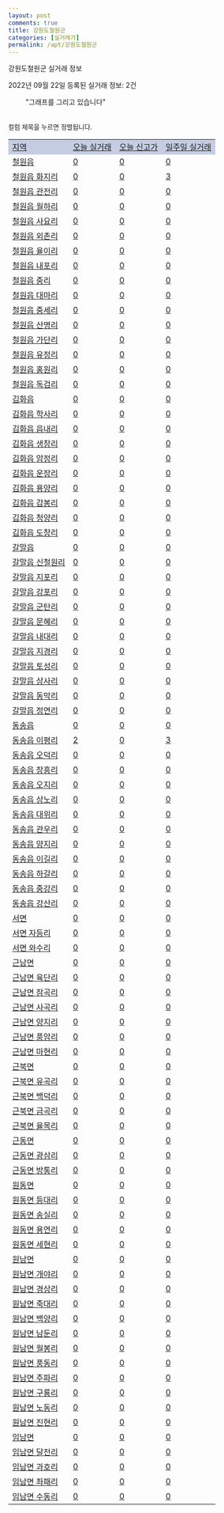 ```yaml
---
layout: post
comments: true
title: 강원도철원군
categories: [실거래가]
permalink: /apt/강원도철원군
---
```


강원도철원군 실거래 정보

2022년 09월 22일 등록된 실거래 정보: 2건

<!--<script async src="https://pagead2.googlesyndication.com/pagead/js/adsbygoogle.js?client=ca-pub-3485438051770037"
 crossorigin="anonymous"></script>-->

<script type="text/javascript">
  google.charts.load('current', {'packages':['corechart']});
  google.charts.setOnLoadCallback(drawChart);

  function drawChart() {
    var data = google.visualization.arrayToDataTable([['거래일', '매매', '전월세', '전매'], ['21-01', 0, 1, 0], ['21-02', 0, 2, 0], ['21-03', 0, 1, 0], ['21-04', 1, 0, 0], ['21-05', 2, 0, 0], ['21-06', 0, 1, 0], ['21-07', 0, 1, 0], ['21-08', 2, 0, 0], ['21-09', 5, 4, 0], ['21-10', 14, 1, 0], ['21-11', 9, 7, 0], ['21-12', 10, 5, 1], ['22-01', 9, 2, 3], ['22-02', 4, 3, 11], ['22-03', 8, 4, 0], ['22-04', 6, 3, 0], ['22-05', 6, 5, 5], ['22-06', 12, 0, 2], ['22-07', 5, 2, 1], ['22-08', 5, 162, 1], ['22-09', 3, 0, 0]]);

    var options = {
      title: '최근 1년간 유형별 거래량 추이',
      legend: { position: 'bottom' }
    };

    setTimeout(function() {
        var chart = new google.visualization.LineChart(document.getElementById('columnchart_material'));
        chart.draw(data, (options));
        document.getElementById('loading').style.display = 'none';
        var dayLabel = (new Date()).getDay();
        if (dayLabel < 2) {
            sorttable.innerSortFunction.apply(document.getElementById('week'), []);
            sorttable.innerSortFunction.apply(document.getElementById('week'), []);        
        }
        else {
            sorttable.innerSortFunction.apply(document.getElementById('today'), []);
            sorttable.innerSortFunction.apply(document.getElementById('today'), []);
        }
    }, 200);

  }
</script>

<div id="loading" style="z-index:20; display: block; margin-left: 35px">"그래프를 그리고 있습니다"</div>
<div id="columnchart_material" style="width: 95%; margin-left: -35px; display: block"></div>
<!--<div style="width: 95%; margin-left: -35px; display: block">
      <script async src="https://pagead2.googlesyndication.com/pagead/js/adsbygoogle.js?client=ca-pub-3485438051770037"
          crossorigin="anonymous"></script>
      <ins class="adsbygoogle"
          style="display:block"
          data-ad-format="fluid"
          data-ad-layout-key="-fb+5w+4e-db+86"
          data-ad-client="ca-pub-3485438051770037"
          data-ad-slot="1827090281"></ins>
      <script>
          (adsbygoogle = window.adsbygoogle || []).push({});
      </script>
</div>-->
<br>

<font size='small' style='font-size: small;'>컬럼 제목을 누르면 정렬됩니다.</font>
<table class="sortable">
  <tr style='background-color: rgba(114, 132, 186,0.4);'>
    <td id="region"><a href="#">지역</a></td>
    <td id="today"><a href="#">오늘 실거래</a></td>
    <td id="today_new"><a href="#">오늘 신고가</a></td>
    <td id="week"><a href="#">일주일 실거래</a></td>
  </tr>

  
  <tr class="item">
    <td><a href="강원도철원군철원읍">철원읍</a></td>
    <td><a href="강원도철원군철원읍">0</a></td>
    <td><a href="강원도철원군철원읍">0</a></td>
    <td><a href="강원도철원군철원읍">0</a></td>
  </tr>
    

  <tr class="item">
    <td><a href="강원도철원군철원읍화지리">철원읍 화지리</a></td>
    <td><a href="강원도철원군철원읍화지리">0</a></td>
    <td><a href="강원도철원군철원읍화지리">0</a></td>
    <td><a href="강원도철원군철원읍화지리">3</a></td>
  </tr>
    

  <tr class="item">
    <td><a href="강원도철원군철원읍관전리">철원읍 관전리</a></td>
    <td><a href="강원도철원군철원읍관전리">0</a></td>
    <td><a href="강원도철원군철원읍관전리">0</a></td>
    <td><a href="강원도철원군철원읍관전리">0</a></td>
  </tr>
    

  <tr class="item">
    <td><a href="강원도철원군철원읍월하리">철원읍 월하리</a></td>
    <td><a href="강원도철원군철원읍월하리">0</a></td>
    <td><a href="강원도철원군철원읍월하리">0</a></td>
    <td><a href="강원도철원군철원읍월하리">0</a></td>
  </tr>
    

  <tr class="item">
    <td><a href="강원도철원군철원읍사요리">철원읍 사요리</a></td>
    <td><a href="강원도철원군철원읍사요리">0</a></td>
    <td><a href="강원도철원군철원읍사요리">0</a></td>
    <td><a href="강원도철원군철원읍사요리">0</a></td>
  </tr>
    

  <tr class="item">
    <td><a href="강원도철원군철원읍외촌리">철원읍 외촌리</a></td>
    <td><a href="강원도철원군철원읍외촌리">0</a></td>
    <td><a href="강원도철원군철원읍외촌리">0</a></td>
    <td><a href="강원도철원군철원읍외촌리">0</a></td>
  </tr>
    

  <tr class="item">
    <td><a href="강원도철원군철원읍율이리">철원읍 율이리</a></td>
    <td><a href="강원도철원군철원읍율이리">0</a></td>
    <td><a href="강원도철원군철원읍율이리">0</a></td>
    <td><a href="강원도철원군철원읍율이리">0</a></td>
  </tr>
    

  <tr class="item">
    <td><a href="강원도철원군철원읍내포리">철원읍 내포리</a></td>
    <td><a href="강원도철원군철원읍내포리">0</a></td>
    <td><a href="강원도철원군철원읍내포리">0</a></td>
    <td><a href="강원도철원군철원읍내포리">0</a></td>
  </tr>
    

  <tr class="item">
    <td><a href="강원도철원군철원읍중리">철원읍 중리</a></td>
    <td><a href="강원도철원군철원읍중리">0</a></td>
    <td><a href="강원도철원군철원읍중리">0</a></td>
    <td><a href="강원도철원군철원읍중리">0</a></td>
  </tr>
    

  <tr class="item">
    <td><a href="강원도철원군철원읍대마리">철원읍 대마리</a></td>
    <td><a href="강원도철원군철원읍대마리">0</a></td>
    <td><a href="강원도철원군철원읍대마리">0</a></td>
    <td><a href="강원도철원군철원읍대마리">0</a></td>
  </tr>
    

  <tr class="item">
    <td><a href="강원도철원군철원읍중세리">철원읍 중세리</a></td>
    <td><a href="강원도철원군철원읍중세리">0</a></td>
    <td><a href="강원도철원군철원읍중세리">0</a></td>
    <td><a href="강원도철원군철원읍중세리">0</a></td>
  </tr>
    

  <tr class="item">
    <td><a href="강원도철원군철원읍산명리">철원읍 산명리</a></td>
    <td><a href="강원도철원군철원읍산명리">0</a></td>
    <td><a href="강원도철원군철원읍산명리">0</a></td>
    <td><a href="강원도철원군철원읍산명리">0</a></td>
  </tr>
    

  <tr class="item">
    <td><a href="강원도철원군철원읍가단리">철원읍 가단리</a></td>
    <td><a href="강원도철원군철원읍가단리">0</a></td>
    <td><a href="강원도철원군철원읍가단리">0</a></td>
    <td><a href="강원도철원군철원읍가단리">0</a></td>
  </tr>
    

  <tr class="item">
    <td><a href="강원도철원군철원읍유정리">철원읍 유정리</a></td>
    <td><a href="강원도철원군철원읍유정리">0</a></td>
    <td><a href="강원도철원군철원읍유정리">0</a></td>
    <td><a href="강원도철원군철원읍유정리">0</a></td>
  </tr>
    

  <tr class="item">
    <td><a href="강원도철원군철원읍홍원리">철원읍 홍원리</a></td>
    <td><a href="강원도철원군철원읍홍원리">0</a></td>
    <td><a href="강원도철원군철원읍홍원리">0</a></td>
    <td><a href="강원도철원군철원읍홍원리">0</a></td>
  </tr>
    

  <tr class="item">
    <td><a href="강원도철원군철원읍독검리">철원읍 독검리</a></td>
    <td><a href="강원도철원군철원읍독검리">0</a></td>
    <td><a href="강원도철원군철원읍독검리">0</a></td>
    <td><a href="강원도철원군철원읍독검리">0</a></td>
  </tr>
    

  <tr class="item">
    <td><a href="강원도철원군김화읍">김화읍</a></td>
    <td><a href="강원도철원군김화읍">0</a></td>
    <td><a href="강원도철원군김화읍">0</a></td>
    <td><a href="강원도철원군김화읍">0</a></td>
  </tr>
    

  <tr class="item">
    <td><a href="강원도철원군김화읍학사리">김화읍 학사리</a></td>
    <td><a href="강원도철원군김화읍학사리">0</a></td>
    <td><a href="강원도철원군김화읍학사리">0</a></td>
    <td><a href="강원도철원군김화읍학사리">0</a></td>
  </tr>
    

  <tr class="item">
    <td><a href="강원도철원군김화읍읍내리">김화읍 읍내리</a></td>
    <td><a href="강원도철원군김화읍읍내리">0</a></td>
    <td><a href="강원도철원군김화읍읍내리">0</a></td>
    <td><a href="강원도철원군김화읍읍내리">0</a></td>
  </tr>
    

  <tr class="item">
    <td><a href="강원도철원군김화읍생창리">김화읍 생창리</a></td>
    <td><a href="강원도철원군김화읍생창리">0</a></td>
    <td><a href="강원도철원군김화읍생창리">0</a></td>
    <td><a href="강원도철원군김화읍생창리">0</a></td>
  </tr>
    

  <tr class="item">
    <td><a href="강원도철원군김화읍암정리">김화읍 암정리</a></td>
    <td><a href="강원도철원군김화읍암정리">0</a></td>
    <td><a href="강원도철원군김화읍암정리">0</a></td>
    <td><a href="강원도철원군김화읍암정리">0</a></td>
  </tr>
    

  <tr class="item">
    <td><a href="강원도철원군김화읍운장리">김화읍 운장리</a></td>
    <td><a href="강원도철원군김화읍운장리">0</a></td>
    <td><a href="강원도철원군김화읍운장리">0</a></td>
    <td><a href="강원도철원군김화읍운장리">0</a></td>
  </tr>
    

  <tr class="item">
    <td><a href="강원도철원군김화읍용양리">김화읍 용양리</a></td>
    <td><a href="강원도철원군김화읍용양리">0</a></td>
    <td><a href="강원도철원군김화읍용양리">0</a></td>
    <td><a href="강원도철원군김화읍용양리">0</a></td>
  </tr>
    

  <tr class="item">
    <td><a href="강원도철원군김화읍감봉리">김화읍 감봉리</a></td>
    <td><a href="강원도철원군김화읍감봉리">0</a></td>
    <td><a href="강원도철원군김화읍감봉리">0</a></td>
    <td><a href="강원도철원군김화읍감봉리">0</a></td>
  </tr>
    

  <tr class="item">
    <td><a href="강원도철원군김화읍청양리">김화읍 청양리</a></td>
    <td><a href="강원도철원군김화읍청양리">0</a></td>
    <td><a href="강원도철원군김화읍청양리">0</a></td>
    <td><a href="강원도철원군김화읍청양리">0</a></td>
  </tr>
    

  <tr class="item">
    <td><a href="강원도철원군김화읍도창리">김화읍 도창리</a></td>
    <td><a href="강원도철원군김화읍도창리">0</a></td>
    <td><a href="강원도철원군김화읍도창리">0</a></td>
    <td><a href="강원도철원군김화읍도창리">0</a></td>
  </tr>
    

  <tr class="item">
    <td><a href="강원도철원군갈말읍">갈말읍</a></td>
    <td><a href="강원도철원군갈말읍">0</a></td>
    <td><a href="강원도철원군갈말읍">0</a></td>
    <td><a href="강원도철원군갈말읍">0</a></td>
  </tr>
    

  <tr class="item">
    <td><a href="강원도철원군갈말읍신철원리">갈말읍 신철원리</a></td>
    <td><a href="강원도철원군갈말읍신철원리">0</a></td>
    <td><a href="강원도철원군갈말읍신철원리">0</a></td>
    <td><a href="강원도철원군갈말읍신철원리">0</a></td>
  </tr>
    

  <tr class="item">
    <td><a href="강원도철원군갈말읍지포리">갈말읍 지포리</a></td>
    <td><a href="강원도철원군갈말읍지포리">0</a></td>
    <td><a href="강원도철원군갈말읍지포리">0</a></td>
    <td><a href="강원도철원군갈말읍지포리">0</a></td>
  </tr>
    

  <tr class="item">
    <td><a href="강원도철원군갈말읍강포리">갈말읍 강포리</a></td>
    <td><a href="강원도철원군갈말읍강포리">0</a></td>
    <td><a href="강원도철원군갈말읍강포리">0</a></td>
    <td><a href="강원도철원군갈말읍강포리">0</a></td>
  </tr>
    

  <tr class="item">
    <td><a href="강원도철원군갈말읍군탄리">갈말읍 군탄리</a></td>
    <td><a href="강원도철원군갈말읍군탄리">0</a></td>
    <td><a href="강원도철원군갈말읍군탄리">0</a></td>
    <td><a href="강원도철원군갈말읍군탄리">0</a></td>
  </tr>
    

  <tr class="item">
    <td><a href="강원도철원군갈말읍문혜리">갈말읍 문혜리</a></td>
    <td><a href="강원도철원군갈말읍문혜리">0</a></td>
    <td><a href="강원도철원군갈말읍문혜리">0</a></td>
    <td><a href="강원도철원군갈말읍문혜리">0</a></td>
  </tr>
    

  <tr class="item">
    <td><a href="강원도철원군갈말읍내대리">갈말읍 내대리</a></td>
    <td><a href="강원도철원군갈말읍내대리">0</a></td>
    <td><a href="강원도철원군갈말읍내대리">0</a></td>
    <td><a href="강원도철원군갈말읍내대리">0</a></td>
  </tr>
    

  <tr class="item">
    <td><a href="강원도철원군갈말읍지경리">갈말읍 지경리</a></td>
    <td><a href="강원도철원군갈말읍지경리">0</a></td>
    <td><a href="강원도철원군갈말읍지경리">0</a></td>
    <td><a href="강원도철원군갈말읍지경리">0</a></td>
  </tr>
    

  <tr class="item">
    <td><a href="강원도철원군갈말읍토성리">갈말읍 토성리</a></td>
    <td><a href="강원도철원군갈말읍토성리">0</a></td>
    <td><a href="강원도철원군갈말읍토성리">0</a></td>
    <td><a href="강원도철원군갈말읍토성리">0</a></td>
  </tr>
    

  <tr class="item">
    <td><a href="강원도철원군갈말읍상사리">갈말읍 상사리</a></td>
    <td><a href="강원도철원군갈말읍상사리">0</a></td>
    <td><a href="강원도철원군갈말읍상사리">0</a></td>
    <td><a href="강원도철원군갈말읍상사리">0</a></td>
  </tr>
    

  <tr class="item">
    <td><a href="강원도철원군갈말읍동막리">갈말읍 동막리</a></td>
    <td><a href="강원도철원군갈말읍동막리">0</a></td>
    <td><a href="강원도철원군갈말읍동막리">0</a></td>
    <td><a href="강원도철원군갈말읍동막리">0</a></td>
  </tr>
    

  <tr class="item">
    <td><a href="강원도철원군갈말읍정연리">갈말읍 정연리</a></td>
    <td><a href="강원도철원군갈말읍정연리">0</a></td>
    <td><a href="강원도철원군갈말읍정연리">0</a></td>
    <td><a href="강원도철원군갈말읍정연리">0</a></td>
  </tr>
    

  <tr class="item">
    <td><a href="강원도철원군동송읍">동송읍</a></td>
    <td><a href="강원도철원군동송읍">0</a></td>
    <td><a href="강원도철원군동송읍">0</a></td>
    <td><a href="강원도철원군동송읍">0</a></td>
  </tr>
    

  <tr class="item">
    <td><a href="강원도철원군동송읍이평리">동송읍 이평리</a></td>
    <td><a href="강원도철원군동송읍이평리">2</a></td>
    <td><a href="강원도철원군동송읍이평리">0</a></td>
    <td><a href="강원도철원군동송읍이평리">3</a></td>
  </tr>
    

  <tr class="item">
    <td><a href="강원도철원군동송읍오덕리">동송읍 오덕리</a></td>
    <td><a href="강원도철원군동송읍오덕리">0</a></td>
    <td><a href="강원도철원군동송읍오덕리">0</a></td>
    <td><a href="강원도철원군동송읍오덕리">0</a></td>
  </tr>
    

  <tr class="item">
    <td><a href="강원도철원군동송읍장흥리">동송읍 장흥리</a></td>
    <td><a href="강원도철원군동송읍장흥리">0</a></td>
    <td><a href="강원도철원군동송읍장흥리">0</a></td>
    <td><a href="강원도철원군동송읍장흥리">0</a></td>
  </tr>
    

  <tr class="item">
    <td><a href="강원도철원군동송읍오지리">동송읍 오지리</a></td>
    <td><a href="강원도철원군동송읍오지리">0</a></td>
    <td><a href="강원도철원군동송읍오지리">0</a></td>
    <td><a href="강원도철원군동송읍오지리">0</a></td>
  </tr>
    

  <tr class="item">
    <td><a href="강원도철원군동송읍상노리">동송읍 상노리</a></td>
    <td><a href="강원도철원군동송읍상노리">0</a></td>
    <td><a href="강원도철원군동송읍상노리">0</a></td>
    <td><a href="강원도철원군동송읍상노리">0</a></td>
  </tr>
    

  <tr class="item">
    <td><a href="강원도철원군동송읍대위리">동송읍 대위리</a></td>
    <td><a href="강원도철원군동송읍대위리">0</a></td>
    <td><a href="강원도철원군동송읍대위리">0</a></td>
    <td><a href="강원도철원군동송읍대위리">0</a></td>
  </tr>
    

  <tr class="item">
    <td><a href="강원도철원군동송읍관우리">동송읍 관우리</a></td>
    <td><a href="강원도철원군동송읍관우리">0</a></td>
    <td><a href="강원도철원군동송읍관우리">0</a></td>
    <td><a href="강원도철원군동송읍관우리">0</a></td>
  </tr>
    

  <tr class="item">
    <td><a href="강원도철원군동송읍양지리">동송읍 양지리</a></td>
    <td><a href="강원도철원군동송읍양지리">0</a></td>
    <td><a href="강원도철원군동송읍양지리">0</a></td>
    <td><a href="강원도철원군동송읍양지리">0</a></td>
  </tr>
    

  <tr class="item">
    <td><a href="강원도철원군동송읍이길리">동송읍 이길리</a></td>
    <td><a href="강원도철원군동송읍이길리">0</a></td>
    <td><a href="강원도철원군동송읍이길리">0</a></td>
    <td><a href="강원도철원군동송읍이길리">0</a></td>
  </tr>
    

  <tr class="item">
    <td><a href="강원도철원군동송읍하갈리">동송읍 하갈리</a></td>
    <td><a href="강원도철원군동송읍하갈리">0</a></td>
    <td><a href="강원도철원군동송읍하갈리">0</a></td>
    <td><a href="강원도철원군동송읍하갈리">0</a></td>
  </tr>
    

  <tr class="item">
    <td><a href="강원도철원군동송읍중강리">동송읍 중강리</a></td>
    <td><a href="강원도철원군동송읍중강리">0</a></td>
    <td><a href="강원도철원군동송읍중강리">0</a></td>
    <td><a href="강원도철원군동송읍중강리">0</a></td>
  </tr>
    

  <tr class="item">
    <td><a href="강원도철원군동송읍강산리">동송읍 강산리</a></td>
    <td><a href="강원도철원군동송읍강산리">0</a></td>
    <td><a href="강원도철원군동송읍강산리">0</a></td>
    <td><a href="강원도철원군동송읍강산리">0</a></td>
  </tr>
    

  <tr class="item">
    <td><a href="강원도철원군서면">서면</a></td>
    <td><a href="강원도철원군서면">0</a></td>
    <td><a href="강원도철원군서면">0</a></td>
    <td><a href="강원도철원군서면">0</a></td>
  </tr>
    

  <tr class="item">
    <td><a href="강원도철원군서면자등리">서면 자등리</a></td>
    <td><a href="강원도철원군서면자등리">0</a></td>
    <td><a href="강원도철원군서면자등리">0</a></td>
    <td><a href="강원도철원군서면자등리">0</a></td>
  </tr>
    

  <tr class="item">
    <td><a href="강원도철원군서면와수리">서면 와수리</a></td>
    <td><a href="강원도철원군서면와수리">0</a></td>
    <td><a href="강원도철원군서면와수리">0</a></td>
    <td><a href="강원도철원군서면와수리">0</a></td>
  </tr>
    

  <tr class="item">
    <td><a href="강원도철원군근남면">근남면</a></td>
    <td><a href="강원도철원군근남면">0</a></td>
    <td><a href="강원도철원군근남면">0</a></td>
    <td><a href="강원도철원군근남면">0</a></td>
  </tr>
    

  <tr class="item">
    <td><a href="강원도철원군근남면육단리">근남면 육단리</a></td>
    <td><a href="강원도철원군근남면육단리">0</a></td>
    <td><a href="강원도철원군근남면육단리">0</a></td>
    <td><a href="강원도철원군근남면육단리">0</a></td>
  </tr>
    

  <tr class="item">
    <td><a href="강원도철원군근남면잠곡리">근남면 잠곡리</a></td>
    <td><a href="강원도철원군근남면잠곡리">0</a></td>
    <td><a href="강원도철원군근남면잠곡리">0</a></td>
    <td><a href="강원도철원군근남면잠곡리">0</a></td>
  </tr>
    

  <tr class="item">
    <td><a href="강원도철원군근남면사곡리">근남면 사곡리</a></td>
    <td><a href="강원도철원군근남면사곡리">0</a></td>
    <td><a href="강원도철원군근남면사곡리">0</a></td>
    <td><a href="강원도철원군근남면사곡리">0</a></td>
  </tr>
    

  <tr class="item">
    <td><a href="강원도철원군근남면양지리">근남면 양지리</a></td>
    <td><a href="강원도철원군근남면양지리">0</a></td>
    <td><a href="강원도철원군근남면양지리">0</a></td>
    <td><a href="강원도철원군근남면양지리">0</a></td>
  </tr>
    

  <tr class="item">
    <td><a href="강원도철원군근남면풍암리">근남면 풍암리</a></td>
    <td><a href="강원도철원군근남면풍암리">0</a></td>
    <td><a href="강원도철원군근남면풍암리">0</a></td>
    <td><a href="강원도철원군근남면풍암리">0</a></td>
  </tr>
    

  <tr class="item">
    <td><a href="강원도철원군근남면마현리">근남면 마현리</a></td>
    <td><a href="강원도철원군근남면마현리">0</a></td>
    <td><a href="강원도철원군근남면마현리">0</a></td>
    <td><a href="강원도철원군근남면마현리">0</a></td>
  </tr>
    

  <tr class="item">
    <td><a href="강원도철원군근북면">근북면</a></td>
    <td><a href="강원도철원군근북면">0</a></td>
    <td><a href="강원도철원군근북면">0</a></td>
    <td><a href="강원도철원군근북면">0</a></td>
  </tr>
    

  <tr class="item">
    <td><a href="강원도철원군근북면유곡리">근북면 유곡리</a></td>
    <td><a href="강원도철원군근북면유곡리">0</a></td>
    <td><a href="강원도철원군근북면유곡리">0</a></td>
    <td><a href="강원도철원군근북면유곡리">0</a></td>
  </tr>
    

  <tr class="item">
    <td><a href="강원도철원군근북면백덕리">근북면 백덕리</a></td>
    <td><a href="강원도철원군근북면백덕리">0</a></td>
    <td><a href="강원도철원군근북면백덕리">0</a></td>
    <td><a href="강원도철원군근북면백덕리">0</a></td>
  </tr>
    

  <tr class="item">
    <td><a href="강원도철원군근북면금곡리">근북면 금곡리</a></td>
    <td><a href="강원도철원군근북면금곡리">0</a></td>
    <td><a href="강원도철원군근북면금곡리">0</a></td>
    <td><a href="강원도철원군근북면금곡리">0</a></td>
  </tr>
    

  <tr class="item">
    <td><a href="강원도철원군근북면율목리">근북면 율목리</a></td>
    <td><a href="강원도철원군근북면율목리">0</a></td>
    <td><a href="강원도철원군근북면율목리">0</a></td>
    <td><a href="강원도철원군근북면율목리">0</a></td>
  </tr>
    

  <tr class="item">
    <td><a href="강원도철원군근동면">근동면</a></td>
    <td><a href="강원도철원군근동면">0</a></td>
    <td><a href="강원도철원군근동면">0</a></td>
    <td><a href="강원도철원군근동면">0</a></td>
  </tr>
    

  <tr class="item">
    <td><a href="강원도철원군근동면광삼리">근동면 광삼리</a></td>
    <td><a href="강원도철원군근동면광삼리">0</a></td>
    <td><a href="강원도철원군근동면광삼리">0</a></td>
    <td><a href="강원도철원군근동면광삼리">0</a></td>
  </tr>
    

  <tr class="item">
    <td><a href="강원도철원군근동면방통리">근동면 방통리</a></td>
    <td><a href="강원도철원군근동면방통리">0</a></td>
    <td><a href="강원도철원군근동면방통리">0</a></td>
    <td><a href="강원도철원군근동면방통리">0</a></td>
  </tr>
    

  <tr class="item">
    <td><a href="강원도철원군원동면">원동면</a></td>
    <td><a href="강원도철원군원동면">0</a></td>
    <td><a href="강원도철원군원동면">0</a></td>
    <td><a href="강원도철원군원동면">0</a></td>
  </tr>
    

  <tr class="item">
    <td><a href="강원도철원군원동면등대리">원동면 등대리</a></td>
    <td><a href="강원도철원군원동면등대리">0</a></td>
    <td><a href="강원도철원군원동면등대리">0</a></td>
    <td><a href="강원도철원군원동면등대리">0</a></td>
  </tr>
    

  <tr class="item">
    <td><a href="강원도철원군원동면송실리">원동면 송실리</a></td>
    <td><a href="강원도철원군원동면송실리">0</a></td>
    <td><a href="강원도철원군원동면송실리">0</a></td>
    <td><a href="강원도철원군원동면송실리">0</a></td>
  </tr>
    

  <tr class="item">
    <td><a href="강원도철원군원동면용연리">원동면 용연리</a></td>
    <td><a href="강원도철원군원동면용연리">0</a></td>
    <td><a href="강원도철원군원동면용연리">0</a></td>
    <td><a href="강원도철원군원동면용연리">0</a></td>
  </tr>
    

  <tr class="item">
    <td><a href="강원도철원군원동면세현리">원동면 세현리</a></td>
    <td><a href="강원도철원군원동면세현리">0</a></td>
    <td><a href="강원도철원군원동면세현리">0</a></td>
    <td><a href="강원도철원군원동면세현리">0</a></td>
  </tr>
    

  <tr class="item">
    <td><a href="강원도철원군원남면">원남면</a></td>
    <td><a href="강원도철원군원남면">0</a></td>
    <td><a href="강원도철원군원남면">0</a></td>
    <td><a href="강원도철원군원남면">0</a></td>
  </tr>
    

  <tr class="item">
    <td><a href="강원도철원군원남면개야리">원남면 개야리</a></td>
    <td><a href="강원도철원군원남면개야리">0</a></td>
    <td><a href="강원도철원군원남면개야리">0</a></td>
    <td><a href="강원도철원군원남면개야리">0</a></td>
  </tr>
    

  <tr class="item">
    <td><a href="강원도철원군원남면경상리">원남면 경상리</a></td>
    <td><a href="강원도철원군원남면경상리">0</a></td>
    <td><a href="강원도철원군원남면경상리">0</a></td>
    <td><a href="강원도철원군원남면경상리">0</a></td>
  </tr>
    

  <tr class="item">
    <td><a href="강원도철원군원남면죽대리">원남면 죽대리</a></td>
    <td><a href="강원도철원군원남면죽대리">0</a></td>
    <td><a href="강원도철원군원남면죽대리">0</a></td>
    <td><a href="강원도철원군원남면죽대리">0</a></td>
  </tr>
    

  <tr class="item">
    <td><a href="강원도철원군원남면백양리">원남면 백양리</a></td>
    <td><a href="강원도철원군원남면백양리">0</a></td>
    <td><a href="강원도철원군원남면백양리">0</a></td>
    <td><a href="강원도철원군원남면백양리">0</a></td>
  </tr>
    

  <tr class="item">
    <td><a href="강원도철원군원남면남둔리">원남면 남둔리</a></td>
    <td><a href="강원도철원군원남면남둔리">0</a></td>
    <td><a href="강원도철원군원남면남둔리">0</a></td>
    <td><a href="강원도철원군원남면남둔리">0</a></td>
  </tr>
    

  <tr class="item">
    <td><a href="강원도철원군원남면월봉리">원남면 월봉리</a></td>
    <td><a href="강원도철원군원남면월봉리">0</a></td>
    <td><a href="강원도철원군원남면월봉리">0</a></td>
    <td><a href="강원도철원군원남면월봉리">0</a></td>
  </tr>
    

  <tr class="item">
    <td><a href="강원도철원군원남면풍동리">원남면 풍동리</a></td>
    <td><a href="강원도철원군원남면풍동리">0</a></td>
    <td><a href="강원도철원군원남면풍동리">0</a></td>
    <td><a href="강원도철원군원남면풍동리">0</a></td>
  </tr>
    

  <tr class="item">
    <td><a href="강원도철원군원남면주파리">원남면 주파리</a></td>
    <td><a href="강원도철원군원남면주파리">0</a></td>
    <td><a href="강원도철원군원남면주파리">0</a></td>
    <td><a href="강원도철원군원남면주파리">0</a></td>
  </tr>
    

  <tr class="item">
    <td><a href="강원도철원군원남면구룡리">원남면 구룡리</a></td>
    <td><a href="강원도철원군원남면구룡리">0</a></td>
    <td><a href="강원도철원군원남면구룡리">0</a></td>
    <td><a href="강원도철원군원남면구룡리">0</a></td>
  </tr>
    

  <tr class="item">
    <td><a href="강원도철원군원남면노동리">원남면 노동리</a></td>
    <td><a href="강원도철원군원남면노동리">0</a></td>
    <td><a href="강원도철원군원남면노동리">0</a></td>
    <td><a href="강원도철원군원남면노동리">0</a></td>
  </tr>
    

  <tr class="item">
    <td><a href="강원도철원군원남면진현리">원남면 진현리</a></td>
    <td><a href="강원도철원군원남면진현리">0</a></td>
    <td><a href="강원도철원군원남면진현리">0</a></td>
    <td><a href="강원도철원군원남면진현리">0</a></td>
  </tr>
    

  <tr class="item">
    <td><a href="강원도철원군임남면">임남면</a></td>
    <td><a href="강원도철원군임남면">0</a></td>
    <td><a href="강원도철원군임남면">0</a></td>
    <td><a href="강원도철원군임남면">0</a></td>
  </tr>
    

  <tr class="item">
    <td><a href="강원도철원군임남면달전리">임남면 달전리</a></td>
    <td><a href="강원도철원군임남면달전리">0</a></td>
    <td><a href="강원도철원군임남면달전리">0</a></td>
    <td><a href="강원도철원군임남면달전리">0</a></td>
  </tr>
    

  <tr class="item">
    <td><a href="강원도철원군임남면과호리">임남면 과호리</a></td>
    <td><a href="강원도철원군임남면과호리">0</a></td>
    <td><a href="강원도철원군임남면과호리">0</a></td>
    <td><a href="강원도철원군임남면과호리">0</a></td>
  </tr>
    

  <tr class="item">
    <td><a href="강원도철원군임남면좌패리">임남면 좌패리</a></td>
    <td><a href="강원도철원군임남면좌패리">0</a></td>
    <td><a href="강원도철원군임남면좌패리">0</a></td>
    <td><a href="강원도철원군임남면좌패리">0</a></td>
  </tr>
    

  <tr class="item">
    <td><a href="강원도철원군임남면수동리">임남면 수동리</a></td>
    <td><a href="강원도철원군임남면수동리">0</a></td>
    <td><a href="강원도철원군임남면수동리">0</a></td>
    <td><a href="강원도철원군임남면수동리">0</a></td>
  </tr>
    


</table>


    